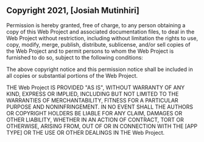 ## Copyright 2021, [Josiah Mutinhiri]



Permission is hereby granted, free of charge, to any person obtaining a copy of this Web Project and associated documentation files, to deal in the Web Project without restriction, including without limitation the rights to use, copy, modify, merge, publish, distribute, sublicense, and/or sell copies of the Web Project and to permit persons to whom the Web Project is furnished to do so, subject to the following conditions:

The above copyright notice and this permission notice shall be included in all copies or substantial portions of the Web Project.

THE Web Project IS PROVIDED "AS IS", WITHOUT WARRANTY OF ANY KIND, EXPRESS OR IMPLIED, INCLUDING BUT NOT LIMITED TO THE WARRANTIES OF MERCHANTABILITY, FITNESS FOR A PARTICULAR PURPOSE AND NONINFRINGEMENT. IN NO EVENT SHALL THE AUTHORS OR COPYRIGHT HOLDERS BE LIABLE FOR ANY CLAIM, DAMAGES OR OTHER LIABILITY, WHETHER IN AN ACTION OF CONTRACT, TORT OR OTHERWISE, ARISING FROM, OUT OF OR IN CONNECTION WITH THE [APP TYPE] OR THE USE OR OTHER DEALINGS IN THE Web Project.
